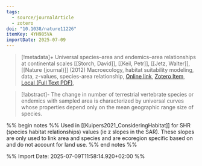 ```yaml
---
tags:
  - source/journalArticle
  - zotero
doi: "10.1038/nature11226"
itemKey: 4YH985VA
importDate: 2025-07-09
---
```

>[!metadata]+
> Universal species–area and endemics–area relationships at continental scales
> [[Storch, David]], [[Keil, Petr]], [[Jetz, Walter]], 
> [[Nature (journal)]] (2012)
> Macroecology, habitat suitability modeling, data, z-values, species-area relationship, 
> [Online link](https://www.nature.com/articles/nature11226), [Zotero Item](zotero://select/library/items/4YH985VA), [Local (Full Text PDF)](file://C:/Users/aburg/Documents/references/zotero/storage/KI45QZVR/Storch2012_Universalspecies.pdf), 

>[!abstract]-
>The change in number of terrestrial vertebrate species or endemics with sampled area is characterized by universal curves whose properties depend only on the mean geographic range size of species.

%% begin notes %%
Used in [[Kuipers2021_ConsideringHabitat]] for SHR (species habitat relationships) values (ie z slopes in the SAR). These slopes are only used to link area and species and are ecoregion specific based on and do not account for land use.
%% end notes %%

%% Import Date: 2025-07-09T11:58:14.920+02:00 %%
